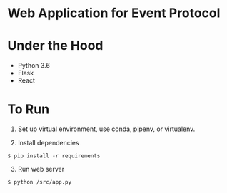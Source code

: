 # Web Application for Event Protocol

# Under the Hood
- Python 3.6
- Flask
- React

# To Run
1. Set up virtual environment, use conda, pipenv, or virtualenv.

2. Install dependencies
```
$ pip install -r requirements
```

3. Run web server
```
$ python /src/app.py
```
